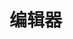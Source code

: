 # 编辑器

<div id="ex-editor-01">
  <tinymce ref="editor" :name="name" v-model="value" :options="options"></tinymce>
</div>
<script>
var ex_editor_01 = new Vue({
  el: '#ex-editor-01',
  data: function () {
    return {
      name: 'editor',
      value: 'Hello',
      options: {
        images_upload_url: 'postAcceptor.php',
        image_title: true, 
        // file_picker_callback: function(cb, value, meta) {
        //   var input = document.createElement('input');
        //   input.setAttribute('type', 'file');
        //   input.setAttribute('accept', 'image/*');
        //   input.onchange = function() {
        //     var file = this.files[0];
        //     var reader = new FileReader();
        //     reader.onload = function () {
        //       // Note: Now we need to register the blob in TinyMCEs image blob
        //       // registry. In the next release this part hopefully won't be
        //       // necessary, as we are looking to handle it internally.
        //       var id = 'blobid' + (new Date()).getTime();
        //       var blobCache =  tinymce.activeEditor.editorUpload.blobCache;
        //       var base64 = reader.result.split(',')[1];
        //       var blobInfo = blobCache.create(id, file, base64);
        //       blobCache.add(blobInfo);
        //       // call the callback and populate the Title field with the file name
        //       cb(blobInfo.blobUri(), { title: file.name });
        //     };
        //     reader.readAsDataURL(file);
        //   };
        //   input.click();
        // },
        // images_upload_handler: function (blobInfo, success, failure) {
        //   setTimeout(function() {
        //     // no matter what you upload, we will turn it into TinyMCE logo :)
        //     success('http://moxiecode.cachefly.net/tinymce/v9/images/logo.png');
        //   }, 2000);
        // },
        file_picker_types: 'file image',
        paste_data_images: true
      }
    }
  }
})
</script>
